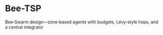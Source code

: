 # Bee-TSP
Bee‑Swarm design—zone‑based agents with budgets, Lévy‑style hops, and a central integrator
